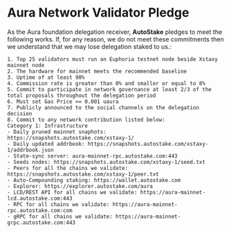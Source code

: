 
# Aura Network Validator Pledge

As the Aura foundation delegation receiver, **AutoStake** pledges to meet the following works. If, for any reason, we do not meet these commitments then we understand that we may lose delegation staked to us.:

    1. Top 25 validators must run an Euphoria testnet node beside Xstaxy mainnet node
    2. The hardware for mainnet meets the recommended baseline    
    3. Uptime of at least 90%
    4. Commission rate is greater than 0% and smaller or equal to 8%
    5. Commit to participate in network governance at least 2/3 of the total proposals throughout the delegation period
    6. Must set Gas Price >= 0.001 uaura
    7. Publicly announced to the social channels on the delegation decision
    8. Commit to any network contribution listed below:
    Category 1: Infrastructure
    - Daily pruned mainnet snaphots: https://snapshots.autostake.com/xstaxy-1/
    - Daily updated addrbook: https://snapshots.autostake.com/xstaxy-1/addrbook.json
    - State-sync server: aura-mainnet-rpc.autostake.com:443
    - Seeds nodes: https://snapshots.autostake.com/xstaxy-1/seed.txt
    - Peers for all the chains we validate: https://snapshots.autostake.com/xstaxy-1/peer.txt
    - Auto-Compounding staking: https://wallet.autostake.com
    - Explorer: https://explorer.autostake.com/aura
    - LCD/REST API for all chains we validate: https://aura-mainnet-lcd.autostake.com:443
    - RPC for all chains we validate: https://aura-mainnet-rpc.autostake.com:com
    - gRPC for all chains we validate: https://aura-mainnet-grpc.autostake.com:443
